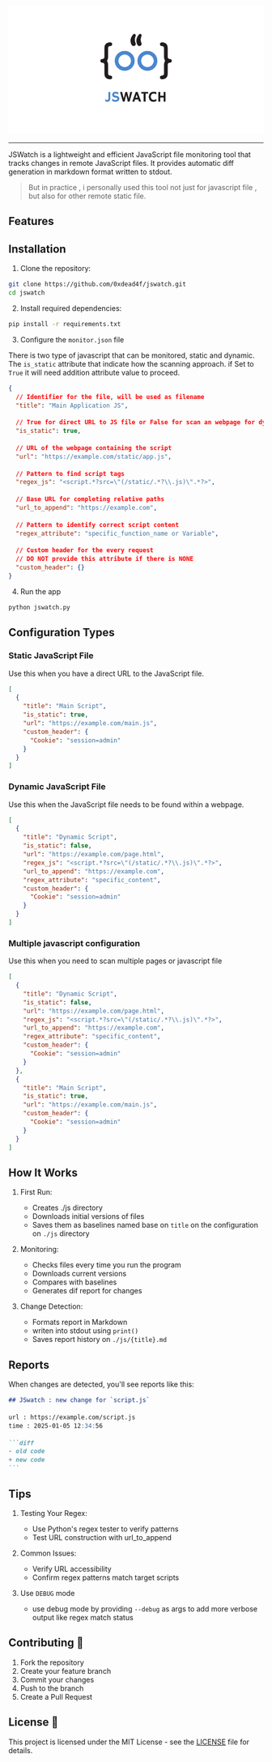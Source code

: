 ![Logo](logo.png)

---

JSWatch is a lightweight and efficient JavaScript file monitoring tool that tracks changes in remote JavaScript files. It provides automatic diff generation in markdown format written to stdout.

> But in practice , i personally used this tool not just for javascript file , but also for other remote static file.

## Features

## Installation

1. Clone the repository:

```bash
git clone https://github.com/0xdead4f/jswatch.git
cd jswatch
```

2. Install required dependencies:

```bash
pip install -r requirements.txt
```

3. Configure the `monitor.json` file

There is two type of javascript that can be monitored, static and dynamic. The `is_static` attribute that indicate how the scanning approach. if Set to `True` it will need addition attribute value to proceed.

```json
{
  // Identifier for the file, will be used as filename
  "title": "Main Application JS",

  // True for direct URL to JS file or False for scan an webpage for dynamic js
  "is_static": true,

  // URL of the webpage containing the script
  "url": "https://example.com/static/app.js",

  // Pattern to find script tags
  "regex_js": "<script.*?src=\"(/static/.*?\\.js)\".*?>",

  // Base URL for completing relative paths
  "url_to_append": "https://example.com",

  // Pattern to identify correct script content
  "regex_attribute": "specific_function_name or Variable",

  // Custom header for the every request
  // DO NOT provide this attribute if there is NONE
  "custom_header": {}
}
```

4. Run the app

```bash
python jswatch.py
```

## Configuration Types

### Static JavaScript File

Use this when you have a direct URL to the JavaScript file.

```json
[
  {
    "title": "Main Script",
    "is_static": true,
    "url": "https://example.com/main.js",
    "custom_header": {
      "Cookie": "session=admin"
    }
  }
]
```

### Dynamic JavaScript File

Use this when the JavaScript file needs to be found within a webpage.

```json
[
  {
    "title": "Dynamic Script",
    "is_static": false,
    "url": "https://example.com/page.html",
    "regex_js": "<script.*?src=\"(/static/.*?\\.js)\".*?>",
    "url_to_append": "https://example.com",
    "regex_attribute": "specific_content",
    "custom_header": {
      "Cookie": "session=admin"
    }
  }
]
```

### Multiple javascript configuration

Use this when you need to scan multiple pages or javascript file

```json
[
  {
    "title": "Dynamic Script",
    "is_static": false,
    "url": "https://example.com/page.html",
    "regex_js": "<script.*?src=\"(/static/.*?\\.js)\".*?>",
    "url_to_append": "https://example.com",
    "regex_attribute": "specific_content",
    "custom_header": {
      "Cookie": "session=admin"
    }
  },
  {
    "title": "Main Script",
    "is_static": true,
    "url": "https://example.com/main.js",
    "custom_header": {
      "Cookie": "session=admin"
    }
  }
]
```

## How It Works

1. First Run:

   - Creates ./js directory
   - Downloads initial versions of files
   - Saves them as baselines named base on `title` on the configuration on `./js` directory

2. Monitoring:

   - Checks files every time you run the program
   - Downloads current versions
   - Compares with baselines
   - Generates dif report for changes

3. Change Detection:
   - Formats report in Markdown
   - writen into stdout using `print()`
   - Saves report history on `./js/{title}.md`

## Reports

When changes are detected, you'll see reports like this:

````markdown
## JSwatch : new change for `script.js`

url : https://example.com/script.js
time : 2025-01-05 12:34:56

```diff
- old code
+ new code
```
````

## Tips

1. Testing Your Regex:

   - Use Python's regex tester to verify patterns
   - Test URL construction with url_to_append

2. Common Issues:

   - Verify URL accessibility
   - Confirm regex patterns match target scripts

3. Use `DEBUG` mode
   - use debug mode by providing `--debug` as args to add more verbose output like regex match status

## Contributing 🤝

1. Fork the repository
2. Create your feature branch
3. Commit your changes
4. Push to the branch
5. Create a Pull Request

## License 📄

This project is licensed under the MIT License - see the [LICENSE](LICENSE) file for details.
